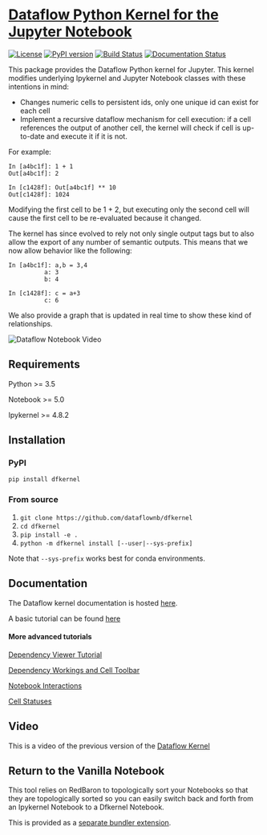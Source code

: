 # [Dataflow Python Kernel for the Jupyter Notebook](http://dfkernel.github.io/dfkernel/)

[![License](https://img.shields.io/badge/License-BSD3-blue.svg)](https://github.com/dataflownb/dfkernel/blob/master/LICENSE)
[![PyPI version](https://badge.fury.io/py/dfkernel.svg)](https://badge.fury.io/py/dfkernel)
[![Build Status](https://travis-ci.com/colinjbrown/dfkernel.svg?branch=master)](https://travis-ci.org/colinjbrown/dfkernel)
[![Documentation Status](https://readthedocs.org/projects/dfkernel/badge/?version=stable)](http://dfkernel.readthedocs.io/en/stable/?badge=stable)

This package provides the Dataflow Python kernel for Jupyter. 
This kernel modifies underlying Ipykernel and Jupyter Notebook classes with these intentions in mind: 
- Changes numeric cells to persistent ids, only one unique id can exist for each cell 
- Implement a recursive dataflow mechanism for cell execution: if a cell references the output of another cell, the kernel will check if cell is up-to-date and execute it if it is not. 

For example:

```
In [a4bc1f]: 1 + 1
Out[a4bc1f]: 2

In [c1428f]: Out[a4bc1f] ** 10
Out[c1428f]: 1024
```

Modifying the first cell to be 1 + 2, but executing only the second cell will cause the first cell to be re-evaluated because it changed.

The kernel has since evolved to rely not only single output tags but to also allow the export of any number of semantic outputs. This means that we now allow behavior like the following:

```
In [a4bc1f]: a,b = 3,4
          a: 3
          b: 4
          
In [c1428f]: c = a+3
          c: 6
```

We also provide a graph that is updated in real time to show these kind of relationships.

![Dataflow Notebook Video](https://cdn.rawgit.com/colinjbrown/dfkernel/documentation-update/docs/tutorial/img/stage2.svg)

## Requirements

Python >= 3.5

Notebook >= 5.0

Ipykernel >= 4.8.2

## Installation

### PyPI

`pip install dfkernel`

### From source

1. `git clone https://github.com/dataflownb/dfkernel`
2. `cd dfkernel`
3. `pip install -e .`
4. `python -m dfkernel install [--user|--sys-prefix]`

Note that `--sys-prefix` works best for conda environments.

## Documentation
The Dataflow kernel documentation is hosted [here](http://dfkernel.readthedocs.io/en/stable/).

A basic tutorial can be found [here](http://dfkernel.readthedocs.io/en/stable/dfkernel-tutorial.html)

#### More advanced tutorials
[Dependency Viewer Tutorial](http://dfkernel.readthedocs.io/en/stable/dep-view-tutorial.html)

[Dependency Workings and Cell Toolbar](http://dfkernel.readthedocs.io/en/stable/dependency-cell-toolbar.html)

[Notebook Interactions](http://dfkernel.readthedocs.io/en/stable/notebook-interactions.html)

[Cell Statuses](http://dfkernel.readthedocs.io/en/stable/dfkernel-statuses.html)

## Video
This is a video of the previous version of the [Dataflow Kernel](http://www.youtube.com/watch?v=lAfywCbp7qU)

## Return to the Vanilla Notebook

This tool relies on RedBaron to topologically sort your Notebooks so that they are topologically sorted so you can easily switch back and forth from an Ipykernel Notebook to a Dfkernel Notebook.

This is provided as a [separate bundler extension](https://github.com/dataflownb/dfconvert).
